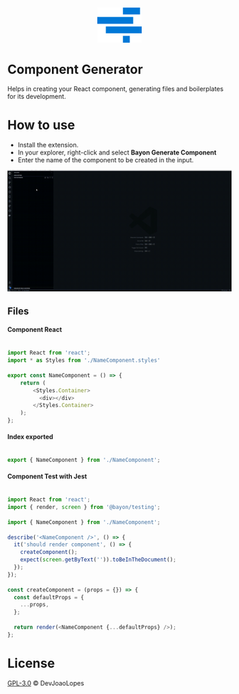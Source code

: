 <p align="center">
  <br />
  <a title="bayon" href="https://github.com/DevJoaoLopes/Bayon-Component-Generator"><img src="art/icon.png" alt="Bayon Logo" width="20%" /></a>
</p>



# Component Generator

Helps in creating your React component, generating files and boilerplates for its development.

# How to use

* Install the extension.
* In your explorer, right-click and select **Bayon Generate Component**
* Enter the name of the component to be created in the input.

![Alt Text](art/extension.gif)

## Files

#### Component React

```typescript

import React from 'react';
import * as Styles from './NameComponent.styles'

export const NameComponent = () => {
    return (
        <Styles.Container>
          <div></div>
        </Styles.Container>
    );
};

```


#### Index exported

```typescript

export { NameComponent } from './NameComponent';
```


#### Component Test with Jest

```typescript

import React from 'react';
import { render, screen } from '@bayon/testing';

import { NameComponent } from './NameComponent';

describe('<NameComponent />', () => {
  it('should render component', () => {
    createComponent();
    expect(screen.getByText('')).toBeInTheDocument();
  });
});

const createComponent = (props = {}) => {
  const defaultProps = {
    ...props,
  };

  return render(<NameComponent {...defaultProps} />);
};

```

# License

[GPL-3.0](LICENSE.md) &copy; DevJoaoLopes